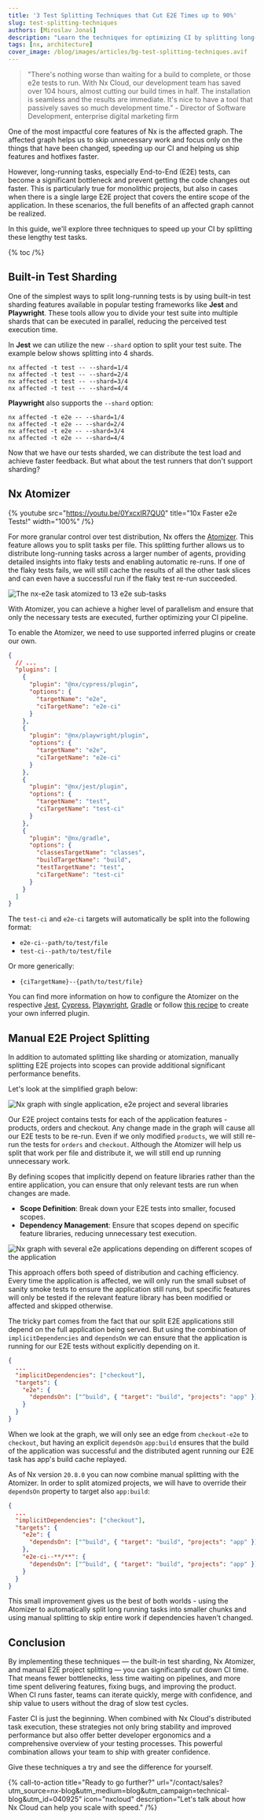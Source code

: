 ```yaml
---
title: '3 Test Splitting Techniques that Cut E2E Times up to 90%'
slug: test-splitting-techniques
authors: [Miroslav Jonaš]
description: "Learn the techniques for optimizing CI by splitting long-running tests, using sharding, Atomizer, and manual E2E project splitting, all enhanced by Nx Cloud's distributed task execution for improved stability and performance."
tags: [nx, architecture]
cover_image: /blog/images/articles/bg-test-splitting-techniques.avif
---
```


> "There's nothing worse than waiting for a build to complete, or those e2e tests to run. With Nx Cloud, our development team has saved over 104 hours, almost cutting our build times in half. The installation is seamless and the results are immediate. It's nice to have a tool that passively saves so much development time." - Director of Software Development, enterprise digital marketing firm

One of the most impactful core features of Nx is the affected graph. The affected graph helps us to skip unnecessary work and focus only on the things that have been changed, speeding up our CI and helping us ship features and hotfixes faster.

However, long-running tasks, especially End-to-End (E2E) tests, can become a significant bottleneck and prevent getting the code changes out faster. This is particularly true for monolithic projects, but also in cases when there is a single large E2E project that covers the entire scope of the application. In these scenarios, the full benefits of an affected graph cannot be realized.

In this guide, we'll explore three techniques to speed up your CI by splitting these lengthy test tasks.

{% toc /%}

## Built-in Test Sharding

One of the simplest ways to split long-running tests is by using built-in test sharding features available in popular testing frameworks like **Jest** and **Playwright**. These tools allow you to divide your test suite into multiple shards that can be executed in parallel, reducing the perceived test execution time.

In **Jest** we can utilize the new `--shard` option to split your test suite. The example below shows splitting into 4 shards.

```shell
nx affected -t test -- --shard=1/4
nx affected -t test -- --shard=2/4
nx affected -t test -- --shard=3/4
nx affected -t test -- --shard=4/4
```

**Playwright** also supports the `--shard` option:

```shell
nx affected -t e2e -- --shard=1/4
nx affected -t e2e -- --shard=2/4
nx affected -t e2e -- --shard=3/4
nx affected -t e2e -- --shard=4/4
```

Now that we have our tests sharded, we can distribute the test load and achieve faster feedback. But what about the test runners that don't support sharding?

## Nx Atomizer

{% youtube
src="https://youtu.be/0YxcxIR7QU0"
title="10x Faster e2e Tests!"
width="100%" /%}

For more granular control over test distribution, Nx offers the [Atomizer](/ci/features/split-e2e-tasks). This feature allows you to split tasks per file. This splitting further allows us to distribute long-running tasks across a larger number of agents, providing detailed insights into flaky tests and enabling automatic re-runs. If one of the flaky tests fails, we will still cache the results of all the other task slices and can even have a successful run if the flaky test re-run succeeded.

![The `nx-e2e` task atomized to 13 e2e sub-tasks](/blog/images/articles/atomized-nx-e2e-ci.avif)

With Atomizer, you can achieve a higher level of parallelism and ensure that only the necessary tests are executed, further optimizing your CI pipeline.

To enable the Atomizer, we need to use supported inferred plugins or create our own.

```json {% fileName="nx.json" %}
{
  // ...
  "plugins": [
    {
      "plugin": "@nx/cypress/plugin",
      "options": {
        "targetName": "e2e",
        "ciTargetName": "e2e-ci"
      }
    },
    {
      "plugin": "@nx/playwright/plugin",
      "options": {
        "targetName": "e2e",
        "ciTargetName": "e2e-ci"
      }
    },
    {
      "plugin": "@nx/jest/plugin",
      "options": {
        "targetName": "test",
        "ciTargetName": "test-ci"
      }
    },
    {
      "plugin": "@nx/gradle",
      "options": {
        "classesTargetName": "classes",
        "buildTargetName": "build",
        "testTargetName": "test",
        "ciTargetName": "test-ci"
      }
    }
  ]
}
```

The `test-ci` and `e2e-ci` targets will automatically be split into the following format:

- `e2e-ci--path/to/test/file`
- `test-ci--path/to/test/file`

Or more generically:

- `{ciTargetName}--{path/to/test/file}`

You can find more information on how to configure the Atomizer on the respective [Jest](/nx-api/jest#splitting-e2e-tests), [Cypress](/nx-api/cypress#nxcypress-configuration), [Playwright](/nx-api/playwright#nxplaywright-configuration), [Gradle](/nx-api/gradle/documents/overview#nxgradle-configuration) or follow [this recipe](/extending-nx/recipes/project-graph-plugins) to create your own inferred plugin.

## Manual E2E Project Splitting

In addition to automated splitting like sharding or atomization, manually splitting E2E projects into scopes can provide additional significant performance benefits.

Let's look at the simplified graph below:

![Nx graph with single application, e2e project and several libraries](/blog/images/articles/single-e2e-project.avif)

Our E2E project contains tests for each of the application features - products, orders and checkout. Any change made in the graph will cause all our E2E tests to be re-run. Even if we only modified `products`, we will still re-run the tests for `orders` and `checkout`. Although the Atomizer will help us split that work per file and distribute it, we will still end up running unnecessary work.

By defining scopes that implicitly depend on feature libraries rather than the entire application, you can ensure that only relevant tests are run when changes are made.

- **Scope Definition**: Break down your E2E tests into smaller, focused scopes.
- **Dependency Management**: Ensure that scopes depend on specific feature libraries, reducing unnecessary test execution.

![Nx graph with several e2e applications depending on different scopes of the application](/blog/images/articles/manually-split-e2e-projects.avif)

This approach offers both speed of distribution and caching efficiency. Every time the application is affected, we will only run the small subset of sanity smoke tests to ensure the application still runs, but specific features will only be tested if the relevant feature library has been modified or affected and skipped otherwise.

The tricky part comes from the fact that our split E2E applications still depend on the full application being served. But using the combination of `implicitDependencies` and `dependsOn` we can ensure that the application is running for our E2E tests without explicitly depending on it.

```json {% fileName="libs/checkout-e2e/project.json" %}
{
  ...
  "implicitDependencies": ["checkout"],
  "targets": {
    "e2e": {
      "dependsOn": ["^build", { "target": "build", "projects": "app" }]
    }
  }
}
```

When we look at the graph, we will only see an edge from `checkout-e2e` to `checkout`, but having an explicit `dependsOn` `app:build` ensures that the build of the application was successful and the distributed agent running our E2E task has app's build cache replayed.

As of Nx version `20.8.0` you can now combine manual splitting with the Atomizer. In order to split atomized projects, we will have to override their `dependsOn` property to target also `app:build`:

```json {% fileName="libs/checkout-e2e/project.json" %}
{
  ...
  "implicitDependencies": ["checkout"],
  "targets": {
    "e2e": {
      "dependsOn": ["^build", { "target": "build", "projects": "app" }]
    },
    "e2e-ci--**/**": {
      "dependsOn": ["^build", { "target": "build", "projects": "app" }]
    }
  }
}
```

This small improvement gives us the best of both worlds - using the Atomizer to automatically split long running tasks into smaller chunks and using manual splitting to skip entire work if dependencies haven't changed.

## Conclusion

By implementing these techniques — the built-in test sharding, Nx Atomizer, and manual E2E project splitting — you can significantly cut down CI time. That means fewer bottlenecks, less time waiting on pipelines, and more time spent delivering features, fixing bugs, and improving the product. When CI runs faster, teams can iterate quickly, merge with confidence, and ship value to users without the drag of slow test cycles.

Faster CI is just the beginning. When combined with Nx Cloud's distributed task execution, these strategies not only bring stability and improved performance but also offer better developer ergonomics and a comprehensive overview of your testing processes. This powerful combination allows your team to ship with greater confidence.

Give these techniques a try and see the difference for yourself.

{% call-to-action title="Ready to go further?" url="/contact/sales?utm_source=nx-blog&utm_medium=blog&utm_campaign=technical-blog&utm_id=040925" icon="nxcloud" description="Let's talk about how Nx Cloud can help you scale with speed." /%}
